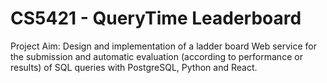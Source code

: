 # CS5421 - QueryTime Leaderboard

Project Aim:
    Design and implementation of a ladder board Web service for the submission and automatic evaluation (according to performance or results) of SQL queries with PostgreSQL, Python and React.
